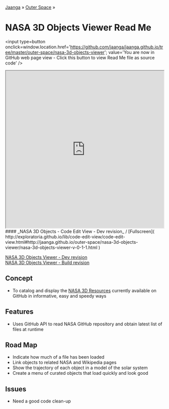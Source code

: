 [Jaanga]( http://jaanga.github.io/ ) &raquo; [Outer Space]( http://jaanga.github.io/outer-space ) &raquo; 

NASA 3D Objects Viewer Read Me
===

<span style=display:none; >[You are now in GitHub source code view - click this link to view Read Me file as a web page]( http://jaanga.github.io/outer-space/nasa-3d-objects-viewer/index.html "View file as a web page." ) </span>
<input type=button onclick=window.location.href='https://github.com/jaanga/jaanga.github.io/tree/master/outer-space/nasa-3d-objects-viewer'; value='You are now in GitHub web page view - Click this button to view Read Me file as source code'  />

<iframe src="http://exploratoria.github.io/lib/code-edit-view/code-edit-view.html#http://jaanga.github.io/outer-space//nasa-3d-objects-viewer/nasa-3d-objects-viewer-v-0-1-1.html" width=100% height=500px ></iframe>  
#### _NASA 3D Objects - Code Edit View - Dev revision_ /  [Fullscreen]( http://exploratoria.github.io/lib/code-edit-view/code-edit-view.html#http://jaanga.github.io/outer-space/nasa-3d-objects-viewer/nasa-3d-objects-viewer-v-0-1-1.html  )


[NASA 3D Objects Viewer - Dev revision]( http://jaanga.github.io/outer-space/nasa-3d-objects-viewer/dev/index.html )  
[NASA 3D Objects Viewer - Build revision]( http://jaanga.github.io/outer-space/nasa-3d-objects-viewer/build/index.html )

## Concept

* To catalog and display the [NASA 3D Resources]( https://github.com/nasa/NASA-3D-Resources ) currently available on GitHub in informative, easy and speedy ways


## Features

* Uses GitHub API to read NASA GitHub repository and obtain latest list of files at runtime


## Road Map

* Indicate how much of a file has been loaded
* Link objects to related NASA and Wikipedia pages
* Show the trajectory of each object in a model of the solar system
* Create a menu of curated objects that load quickly and look good


## Issues

* Need a good code clean-up
